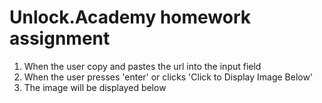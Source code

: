 # Unlock.Academy homework assignment 

1. When the user copy and pastes the url into the input field 
2. When the user presses 'enter' or clicks 'Click to Display Image Below'
3. The image will be displayed below 
